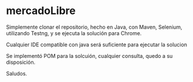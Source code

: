 # mercadoLibre

Simplemente clonar el repositorio, hecho en Java, con Maven, Selenium, utilizando Testng, y se ejecuta la solución para Chrome.

Cualquier IDE compatible con java será suficiente para ejecutar la solucion

Se implementó POM para la solcuión, cualquier consulta, quedo a su disposición.

Saludos.
